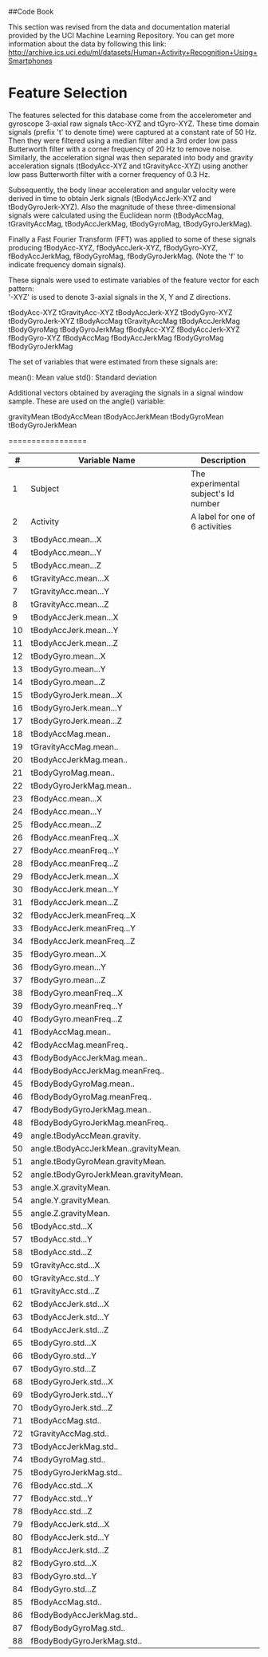 ##Code Book

This section was revised from the data and documentation material provided by the UCI Machine Learning Repository. You can get more information about the data by following this link:
http://archive.ics.uci.edu/ml/datasets/Human+Activity+Recognition+Using+Smartphones



Feature Selection 
=================

The features selected for this database come from the accelerometer and gyroscope 3-axial raw signals tAcc-XYZ and tGyro-XYZ. These time domain signals (prefix 't' to denote time) were captured at a constant rate of 50 Hz. Then they were filtered using a median filter and a 3rd order low pass Butterworth filter with a corner frequency of 20 Hz to remove noise. Similarly, the acceleration signal was then separated into body and gravity acceleration signals (tBodyAcc-XYZ and tGravityAcc-XYZ) using another low pass Butterworth filter with a corner frequency of 0.3 Hz. 

Subsequently, the body linear acceleration and angular velocity were derived in time to obtain Jerk signals (tBodyAccJerk-XYZ and tBodyGyroJerk-XYZ). Also the magnitude of these three-dimensional signals were calculated using the Euclidean norm (tBodyAccMag, tGravityAccMag, tBodyAccJerkMag, tBodyGyroMag, tBodyGyroJerkMag). 

Finally a Fast Fourier Transform (FFT) was applied to some of these signals producing fBodyAcc-XYZ, fBodyAccJerk-XYZ, fBodyGyro-XYZ, fBodyAccJerkMag, fBodyGyroMag, fBodyGyroJerkMag. (Note the 'f' to indicate frequency domain signals). 

These signals were used to estimate variables of the feature vector for each pattern:  
'-XYZ' is used to denote 3-axial signals in the X, Y and Z directions.

tBodyAcc-XYZ
tGravityAcc-XYZ
tBodyAccJerk-XYZ
tBodyGyro-XYZ
tBodyGyroJerk-XYZ
tBodyAccMag
tGravityAccMag
tBodyAccJerkMag
tBodyGyroMag
tBodyGyroJerkMag
fBodyAcc-XYZ
fBodyAccJerk-XYZ
fBodyGyro-XYZ
fBodyAccMag
fBodyAccJerkMag
fBodyGyroMag
fBodyGyroJerkMag

The set of variables that were estimated from these signals are: 

mean(): Mean value
std(): Standard deviation

Additional vectors obtained by averaging the signals in a signal window sample. These are used on the angle() variable:

gravityMean
tBodyAccMean
tBodyAccJerkMean
tBodyGyroMean
tBodyGyroJerkMean	

=================


| # | Variable Name                      |Description|
|---|------------------------------------|-----------|
|  1| Subject | The experimental subject's Id number| 
|  2| Activity | A label for one of 6 activities |
|  3| tBodyAcc.mean...X |
|  4| tBodyAcc.mean...Y |
|  5| tBodyAcc.mean...Z |
|  6| tGravityAcc.mean...X |
|  7| tGravityAcc.mean...Y |
|  8| tGravityAcc.mean...Z |
|  9| tBodyAccJerk.mean...X |
| 10| tBodyAccJerk.mean...Y |
| 11| tBodyAccJerk.mean...Z |
| 12| tBodyGyro.mean...X |
| 13| tBodyGyro.mean...Y |
| 14| tBodyGyro.mean...Z |
| 15| tBodyGyroJerk.mean...X |
| 16| tBodyGyroJerk.mean...Y |
| 17| tBodyGyroJerk.mean...Z |
| 18| tBodyAccMag.mean.. |
| 19| tGravityAccMag.mean.. |
| 20| tBodyAccJerkMag.mean.. |
| 21| tBodyGyroMag.mean.. |
| 22| tBodyGyroJerkMag.mean.. |
| 23| fBodyAcc.mean...X |
| 24| fBodyAcc.mean...Y |
| 25| fBodyAcc.mean...Z |
| 26| fBodyAcc.meanFreq...X |
| 27| fBodyAcc.meanFreq...Y |
| 28| fBodyAcc.meanFreq...Z |
| 29| fBodyAccJerk.mean...X |
| 30| fBodyAccJerk.mean...Y |
| 31| fBodyAccJerk.mean...Z |
| 32| fBodyAccJerk.meanFreq...X |
| 33| fBodyAccJerk.meanFreq...Y |
| 34| fBodyAccJerk.meanFreq...Z |
| 35| fBodyGyro.mean...X |
| 36| fBodyGyro.mean...Y |
| 37| fBodyGyro.mean...Z |
| 38| fBodyGyro.meanFreq...X |
| 39| fBodyGyro.meanFreq...Y |
| 40| fBodyGyro.meanFreq...Z |
| 41| fBodyAccMag.mean.. |
| 42| fBodyAccMag.meanFreq.. |
| 43| fBodyBodyAccJerkMag.mean.. |
| 44| fBodyBodyAccJerkMag.meanFreq.. |
| 45| fBodyBodyGyroMag.mean.. |
| 46| fBodyBodyGyroMag.meanFreq.. |
| 47| fBodyBodyGyroJerkMag.mean.. |
| 48| fBodyBodyGyroJerkMag.meanFreq.. |
| 49| angle.tBodyAccMean.gravity.          |
| 50| angle.tBodyAccJerkMean..gravityMean. |
| 51| angle.tBodyGyroMean.gravityMean.     |
| 52| angle.tBodyGyroJerkMean.gravityMean. |
| 53| angle.X.gravityMean. |
| 54| angle.Y.gravityMean. |
| 55| angle.Z.gravityMean. |
| 56| tBodyAcc.std...X |
| 57| tBodyAcc.std...Y |
| 58| tBodyAcc.std...Z |
| 59| tGravityAcc.std...X |
| 60| tGravityAcc.std...Y |
| 61| tGravityAcc.std...Z |
| 62| tBodyAccJerk.std...X |
| 63| tBodyAccJerk.std...Y |
| 64| tBodyAccJerk.std...Z     | 
| 65| tBodyGyro.std...X |
| 66| tBodyGyro.std...Y |
| 67| tBodyGyro.std...Z |
| 68| tBodyGyroJerk.std...X |
| 69| tBodyGyroJerk.std...Y |
| 70| tBodyGyroJerk.std...Z |
| 71| tBodyAccMag.std.. |
| 72| tGravityAccMag.std.. |
| 73| tBodyAccJerkMag.std.. |
| 74| tBodyGyroMag.std.. |
| 75| tBodyGyroJerkMag.std.. |
| 76| fBodyAcc.std...X |
| 77| fBodyAcc.std...Y |
| 78| fBodyAcc.std...Z |
| 79| fBodyAccJerk.std...X |
| 80| fBodyAccJerk.std...Y |
| 81| fBodyAccJerk.std...Z |
| 82| fBodyGyro.std...X |
| 83| fBodyGyro.std...Y |
| 84| fBodyGyro.std...Z |
| 85| fBodyAccMag.std.. |
| 86| fBodyBodyAccJerkMag.std.. |
| 87| fBodyBodyGyroMag.std.. |
| 88| fBodyBodyGyroJerkMag.std.. |
